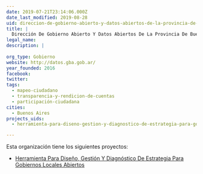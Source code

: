 ```yaml
---
date: 2019-07-21T23:14:06.000Z
date_last_modified: 2019-08-28
uid: direccion-de-gobierno-abierto-y-datos-abiertos-de-la-provincia-de-buenos-aires
title: |
  Dirección De Gobierno Abierto Y Datos Abiertos De La Provincia De Buenos Aires
legal_name: 
description: |
  
org_type: Gobierno
website: http://datos.gba.gob.ar/
year_founded: 2016
facebook: 
twitter: 
tags:
  - mapeo-ciudadano
  - transparencia-y-rendicion-de-cuentas
  - participación-ciudadana
cities: 
  - Buenos Aires
projects_uids:
  - herramienta-para-diseno-gestion-y-diagnostico-de-estrategia-para-gobiernos-locales-abiertos

---
```


Esta organización tiene los siguientes proyectos:

- [Herramienta Para Diseño, Gestión Y Diagnóstico De Estrategia Para Gobiernos Locales Abiertos](/proyectos/herramienta-para-diseno-gestion-y-diagnostico-de-estrategia-para-gobiernos-locales-abiertos)
